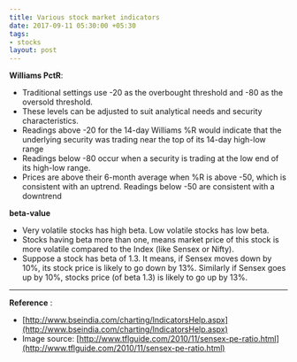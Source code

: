```yaml
---
title: Various stock market indicators
date: 2017-09-11 05:30:00 +05:30
tags:
- stocks
layout: post
---
```


**Williams PctR**: 
* Traditional settings use -20 as the overbought threshold and -80 as the oversold threshold. 
* These levels can be adjusted to suit analytical needs and security characteristics. 
* Readings above -20 for the 14-day Williams %R would indicate that the underlying security was trading near the top of its 14-day high-low range
* Readings below -80 occur when a security is trading at the low end of its high-low range.
* Prices are above their 6-month average when %R is above -50, which is consistent with an uptrend. Readings below -50 are consistent with a downtrend


**beta-value**
* Very volatile stocks has high beta. Low volatile stocks has low beta.
* Stocks having beta more than one, means market price of this stock is more volatile compared to the Index (like Sensex or Nifty).
* Suppose a stock has beta of 1.3. It means, if Sensex moves down by 10%, its stock price is likely to go down by 13%. Similarly if Sensex goes up by 10%, stocks price (of beta 1.3) is likely to go up by 13%.


---
**Reference** : 
* [http://www.bseindia.com/charting/IndicatorsHelp.aspx](http://www.bseindia.com/charting/IndicatorsHelp.aspx)
* Image source: [http://www.tflguide.com/2010/11/sensex-pe-ratio.html](http://www.tflguide.com/2010/11/sensex-pe-ratio.html)
